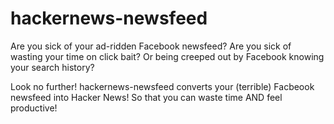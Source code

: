 # hackernews-newsfeed
Are you sick of your ad-ridden Facebook newsfeed? Are you sick of wasting your time on click bait? Or being creeped out by Facebook knowing your search history?

Look no further! hackernews-newsfeed converts your (terrible) Facbeook newsfeed into Hacker News! So that you can waste time AND feel productive!



